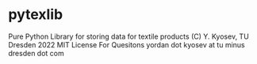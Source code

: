 # pytexlib
Pure Python Library for storing data for textile products 
(C) Y. Kyosev, TU Dresden 2022
MIT License
For Quesitons yordan dot kyosev at tu minus dresden dot com
